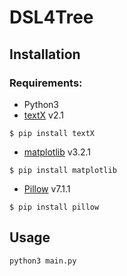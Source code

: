 # DSL4Tree
## Installation
### Requirements:
* Python3
* [textX](http://textx.github.io/textX/stable/) v2.1
```
$ pip install textX
```
* [matplotlib](https://matplotlib.org/) v3.2.1
```
$ pip install matplotlib
```
* [Pillow](https://pillow.readthedocs.io/en/stable/) v7.1.1
```
$ pip install pillow
```
## Usage
```
python3 main.py
```
